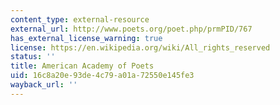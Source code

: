 ```yaml
---
content_type: external-resource
external_url: http://www.poets.org/poet.php/prmPID/767
has_external_license_warning: true
license: https://en.wikipedia.org/wiki/All_rights_reserved
status: ''
title: American Academy of Poets
uid: 16c8a20e-93de-4c79-a01a-72550e145fe3
wayback_url: ''
---
```

